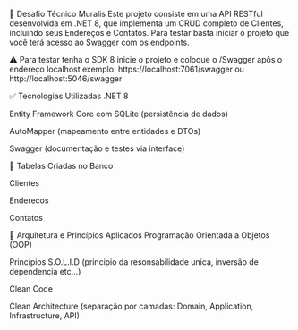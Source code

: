 📄 Desafio Técnico Muralis
Este projeto consiste em uma API RESTful desenvolvida em .NET 8, que implementa um CRUD completo de Clientes, incluindo seus Endereços e Contatos. Para testar basta iniciar o projeto que você terá acesso ao Swagger com os endpoints.

⚠️ Para testar tenha o SDK 8 inicie o projeto e coloque o /Swagger após o endereço localhost exemplo: https://localhost:7061/swagger ou http://localhost:5046/swagger

✅ Tecnologias Utilizadas
.NET 8

Entity Framework Core com SQLite (persistência de dados)

AutoMapper (mapeamento entre entidades e DTOs)

Swagger (documentação e testes via interface)

🧱 Tabelas Criadas no Banco

Clientes

Enderecos

Contatos

🧠 Arquitetura e Princípios Aplicados
Programação Orientada a Objetos (OOP)

Princípios S.O.L.I.D (principio da resonsabilidade unica, inversão de dependencia etc...)

Clean Code

Clean Architecture (separação por camadas: Domain, Application, Infrastructure, API)
